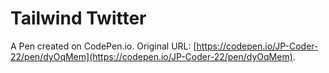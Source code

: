 # Tailwind Twitter

A Pen created on CodePen.io. Original URL: [https://codepen.io/JP-Coder-22/pen/dyOqMem](https://codepen.io/JP-Coder-22/pen/dyOqMem).


